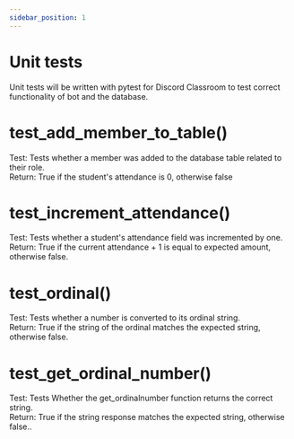 ```yaml
---
sidebar_position: 1
---
```


# Unit tests

Unit tests will be written with pytest for Discord Classroom to test correct functionality of bot and the database.

# test_add_member_to_table()

Test: Tests whether a member was added to the database table related to their role.<br/>
Return: True if the student's attendance is 0, otherwise false

# test_increment_attendance()

Test: Tests whether a student's attendance field was incremented by one.<br/>
Return: True if the current attendance + 1 is equal to expected amount, otherwise false.

# test_ordinal()

Test: Tests whether a number is converted to its ordinal string.<br/>
Return: True if the string of the ordinal matches the expected string, otherwise false.

# test_get_ordinal_number()

Test: Tests Whether the get_ordinalnumber function returns the correct string.<br/>
Return: True if the string response matches the expected string, otherwise false..
